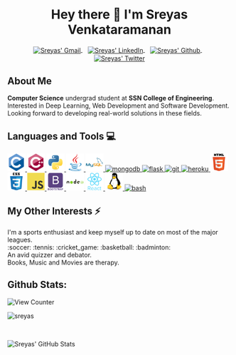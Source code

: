 <h1 align="center"> Hey there 👋 I'm Sreyas Venkataramanan </h1>

<p align = "center">
 <a href="mailto:sreyasv13@gmail.com">
  <img align="center" alt="Sreyas' Gmail" width="30px" src="https://www.vectorlogo.zone/logos/gmail/gmail-icon.svg" />
</a>&nbsp;&nbsp;
<a href="https://www.linkedin.com/in/sreyas-venkataramanan/">
  <img align="center" alt="Sreyas' LinkedIn" width="30px" src="https://www.vectorlogo.zone/logos/linkedin/linkedin-icon.svg" />
</a>&nbsp;&nbsp;
<a href="https://github.com/imsreyas7">
  <img align="center" alt="Sreyas' Github" width="30px" src="https://cdn.jsdelivr.net/npm/simple-icons@v3/icons/github.svg" />
</a>&nbsp;&nbsp;
<a href="https://twitter.com/imsreyas_7">
  <img align="center" alt="Sreyas' Twitter" width="30px" src="https://www.vectorlogo.zone/logos/twitter/twitter-official.svg" />
</a>
</p>


## About Me 

<strong>Computer Science</strong> undergrad student at <strong>SSN College of Engineering</strong>. <br>
Interested in Deep Learning, Web Development and Software Development. <br>
Looking forward to  developing real-world solutions in these fields. <br>

## Languages and Tools :computer:

<p>
<a href="https://www.cprogramming.com/" target="_blank"> <img src="https://raw.githubusercontent.com/devicons/devicon/master/icons/c/c-original.svg" alt="c" width="40" height="40"/> </a> 
<a href="https://www.w3schools.com/cpp/" target="_blank"> <img src="https://raw.githubusercontent.com/devicons/devicon/master/icons/cplusplus/cplusplus-original.svg" alt="cplusplus" width="40" height="40"/> </a>
<a href="https://www.python.org" target="_blank"> <img src="https://raw.githubusercontent.com/devicons/devicon/master/icons/python/python-original.svg" alt="python" width="40" height="40"/> </a> 
  <a href="https://www.java.com" target="_blank"> <img src="https://raw.githubusercontent.com/devicons/devicon/master/icons/java/java-original.svg" alt="java" width="40" height="40"/> </a> 
  <a href="https://www.mysql.com/" target="_blank"> <img src="https://raw.githubusercontent.com/devicons/devicon/master/icons/mysql/mysql-original-wordmark.svg" alt="mysql" width="40" height="40"/> </a> 
  <a href="https://www.mongodb.com/3" target="_blank"> <img src="https://www.vectorlogo.zone/logos/mongodb/mongodb-ar21.svg" alt="mongodb" width="40" height="40"/> </a> 
   <a href="https://flask.palletsprojects.com/en/2.0.x/" target="_blank"> <img src="https://www.vectorlogo.zone/logos/pocoo_flask/pocoo_flask-ar21.svg" alt="flask" width="40" height="40"/> </a> 
  <a href="https://git-scm.com/" target="_blank"> <img src="https://www.vectorlogo.zone/logos/git-scm/git-scm-icon.svg" alt="git" width="40" height="40"/> </a> 
  <a href="https://heroku.com/" target="_blank"> <img src="https://www.vectorlogo.zone/logos/heroku/heroku-icon.svg" alt="heroku" width="40" height="40"/> </a> 
 <a href="https://www.w3.org/html/" target="_blank"> <img src="https://raw.githubusercontent.com/devicons/devicon/master/icons/html5/html5-original-wordmark.svg" alt="html5" width="40" height="40"/> </a> 
  <a href="https://www.w3schools.com/css/" target="_blank"> <img src="https://raw.githubusercontent.com/devicons/devicon/master/icons/css3/css3-original-wordmark.svg" alt="css3" width="40" height="40"/> </a> 
<a href="https://developer.mozilla.org/en-US/docs/Web/JavaScript" target="_blank"> <img src="https://raw.githubusercontent.com/devicons/devicon/master/icons/javascript/javascript-original.svg" alt="javascript" width="40" height="40"/> </a>  
<a href="https://getbootstrap.com" target="_blank"> <img src="https://raw.githubusercontent.com/devicons/devicon/master/icons/bootstrap/bootstrap-plain-wordmark.svg" alt="bootstrap" width="40" height="40"/> </a>
  <a href="https://nodejs.org" target="_blank"> <img src="https://raw.githubusercontent.com/devicons/devicon/master/icons/nodejs/nodejs-original-wordmark.svg" alt="nodejs" width="40" height="40"/> </a> 
  <a href="https://reactjs.org/" target="_blank"> <img src="https://raw.githubusercontent.com/devicons/devicon/master/icons/react/react-original-wordmark.svg" alt="react" width="40" height="40"/> </a> 
  <a href="https://www.linux.org/" target="_blank"> <img src="https://raw.githubusercontent.com/devicons/devicon/master/icons/linux/linux-original.svg" alt="linux" width="40" height="40"/> </a> 
  <a href="https://www.gnu.org/software/bash/" target="_blank"> <img src="https://www.vectorlogo.zone/logos/gnu_bash/gnu_bash-official.svg" alt="bash" width="40" height="40"/> </a> 
</p>

## My Other Interests ⚡ 
<p>
   I'm a sports enthusiast and keep myself up to date on most of the major leagues. <br>
   :soccer: :tennis: :cricket_game: :basketball: :badminton:  <br>
   An avid quizzer and debator. <br>
   Books, Music and Movies are therapy.
 </p>

## Github Stats:
![View Counter](https://komarev.com/ghpvc/?username=imsreyas7&color=blue)&nbsp;

<p><img align="left" src="https://github-readme-stats.vercel.app/api/top-langs?username=imsreyas7&&theme=dark&show_icons=true&locale=en&layout=compact" alt="sreyas" /><br></p>

<br>

<img align="center" src="https://github-readme-stats.vercel.app/api?username=imsreyas7&count_private=true&show_icons=true&theme=dark" alt="Sreyas' GitHub Stats" /><br>



   
   
